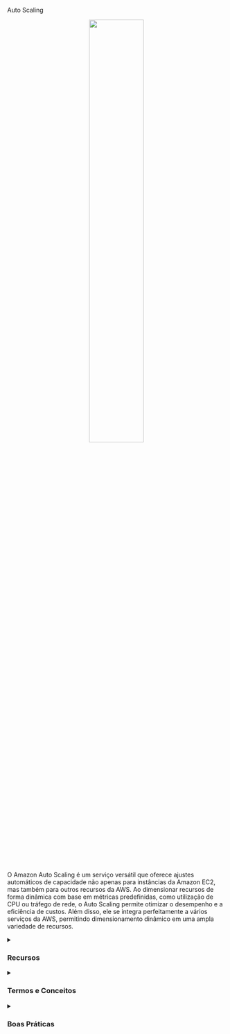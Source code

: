 Auto Scaling
<div align="center">
  <img src="https://miro.medium.com/v2/resize:fit:1200/1*Xd6ZqCDKUo5Cb79c2jdUxg.png" width="50%">
</div>

O Amazon Auto Scaling é um serviço versátil que oferece ajustes automáticos de capacidade não apenas para instâncias da Amazon EC2, mas também para outros recursos da AWS. Ao dimensionar recursos de forma dinâmica com base em métricas predefinidas, como utilização de CPU ou tráfego de rede, o Auto Scaling permite otimizar o desempenho e a eficiência de custos. Além disso, ele se integra perfeitamente a vários serviços da AWS, permitindo dimensionamento dinâmico em uma ampla variedade de recursos.

<details><summary><h3>Recursos</h3></summary>
<ul>
  <li><b>Dimensionamento dinâmico:</b> O Auto Scaling ajusta automaticamente o número de instâncias da EC2, serviços Docker em execução no ECS, clusters Kubernetes no EKS, capacidade de leitura/gravação no DynamoDB, instâncias de banco de dados Aurora e outros recursos, em resposta às mudanças na demanda, garantindo que suas aplicações tenham a quantidade adequada de recursos a todo momento.</li>
  <li><b>Políticas de dimensionamento:</b> Você pode definir políticas de dimensionamento que determinam quando e como dimensionar suas instâncias EC2, serviços Docker, capacidade de leitura/gravação no DynamoDB, entre outros, com base em métricas como utilização de CPU, tráfego de rede ou métricas personalizadas.</li>
  <li><b>Integração com serviços da AWS:</b> O Auto Scaling pode ser integrado a outros serviços da AWS, como o Amazon CloudWatch, Elastic Load Balancing, AWS Identity and Access Management (IAM), para obter um dimensionamento mais eficiente e dinâmico em uma variedade de recursos.</li>
  <li><b>Monitoramento da saúde das instâncias:</b> O Auto Scaling monitora continuamente a saúde de suas instâncias EC2, contêineres, bancos de dados, etc., e substitui as instâncias não saudáveis para manter a capacidade e disponibilidade desejadas.</li>
  <li><b>Dimensionamento agendado:</b> É possível definir ações de dimensionamento agendadas para ajustar automaticamente a capacidade de suas instâncias, contêineres, bancos de dados, etc., com base em padrões previsíveis, como aumentar durante horários de pico e reduzir durante horários de menor demanda.</li>
  <li><b>Integração com o AWS Elastic Beanstalk:</b> O Auto Scaling pode ser usado com o AWS Elastic Beanstalk para dimensionar automaticamente suas aplicações web com base em padrões de tráfego.</li>
</ul>
</details>

<details><summary><h3>Termos e Conceitos</h3></summary>
  <details><summary><h4>Escalabilidade</h4></summary>
        <ul>
          <li>Escalabilidade significa que a aplicação/sistema pode lidar com cargas maiores ao se adaptar.</li>
          <li>Há dois tipos de escalabilidade:
            <ul>
              <li>Escalabilidade Vertical
                <ul>
                  <li>Escalabilidade Vertical significa aumentar o tamanho da instância.</li>
                  <li>Melhorar qualquer parte da instância.</li>
                  <li>Sua aplicação roda em um t2.micro, escalar verticalmente significa rodá-la em um t2.large, por exemplo.</li>
                  <div align="center">
                    <img src="https://thumbs2.imgbox.com/d4/1a/yPfIV4ZR_t.png">
                  </div>
                  <li>A escalabilidade vertical é muito comum para sistemas não distribuídos, como um banco de dados.</li>
                  <li>Geralmente, há um limite para o quanto você pode escalar verticalmente (limite de hardware).</li>
                </ul>
              </li>
              <li>Escalabilidade Horizontal (= elasticidade)
                  <ul>
                  <li>Escalabilidade Horizontal significa aumentar o número de instâncias/sistemas para sua aplicação.</li>
                  <li>A escalabilidade horizontal implica em sistemas distribuídos.</li>
                  <li>Isso é muito comum em aplicações web/aplicações modernas.</li>
                  <div align="center">
                    <img src="https://thumbs2.imgbox.com/1e/13/1NerXmnE_t.png">
                  </div>
                </ul>
              </li>
            </ul>
          </li>
        </ul>
  </details>
  <details><summary><h4>Disponibilidade</h4></summary>
  <ul>
    <li>A Alta Disponibilidade geralmente está associada à escalabilidade horizontal.</li>
    <li>Alta disponibilidade significa executar sua aplicação/sistema em pelo menos 2 Zonas de Disponibilidade.</li>
    <li>O objetivo da alta disponibilidade é sobreviver à perda de um centro de dados (desastre).</li>
    <div align="center">
      <img src="https://thumbs2.imgbox.com/78/63/coxLKVbv_t.png">
    </div>
    <div align="center">
      <img src="https://thumbs2.imgbox.com/c6/b3/Sjg8TioT_t.png">
    </div>
  </ul>
</details>

  <ul>
    <li><b>Grupo de Dimensionamento Automático (ASG):</b> Um grupo de dimensionamento automático é uma coleção de instâncias EC2, serviços Docker, instâncias de banco de dados, etc., que são tratadas como uma unidade lógica para dimensionamento e gerenciamento. Os grupos de dimensionamento automático definem o número mínimo, máximo e desejado de instâncias.</li>
    <li><b>Configuração de Lançamento:</b> Uma configuração de lançamento é um modelo que define as configurações de configuração para as instâncias lançadas por um grupo de dimensionamento automático.</li>
    <li><b>Política de Dimensionamento:</b> Uma política de dimensionamento é um conjunto de instruções que define como o dimensionamento automático deve dimensionar as instâncias EC2, serviços Docker, instâncias de banco de dados, etc., em resposta às mudanças na demanda.</li>
    <li><b>Plano de Dimensionamento:</b> Um plano de dimensionamento é uma configuração que permite criar e gerenciar políticas de dimensionamento usando estratégias de dimensionamento predefinidas.</li>
    <li><b>Período de Espera:</b> Um período de espera é um período de tempo configurável que impede que o dimensionamento automático inicie ou termine instâncias adicionais imediatamente após uma atividade de dimensionamento.</li>
  </ul>
</details>

<details><summary><h3>Boas Práticas</h3></summary>
<ul>
  <li><b>Defina políticas de dimensionamento adequadas:</b> Analise as métricas de desempenho da sua aplicação e a demanda esperada para definir políticas de dimensionamento que garantam uma alocação ótima de recursos, seja para instâncias EC2, serviços Docker, instâncias de banco de dados, etc.</li>
  <li><b>Utilize dimensionamento dinâmico:</b> Habilite o dimensionamento dinâmico com base em métricas em tempo real para ajustar automaticamente o número de instâncias, contêineres, capacidade de leitura/gravação no DynamoDB, etc., em resposta às mudanças na demanda, garantindo um desempenho e eficiência de custo ótimos.</li>
  <li><b>Monitore e otimize:</b> Monitore regularmente e analise o desempenho da sua aplicação, e ajuste as políticas de dimensionamento conforme necessário para otimizar a alocação de recursos e manter um desempenho ideal em diversos recursos da AWS.</li>
  <li><b>Habilite o monitoramento detalhado:</b> Ative o monitoramento detalhado para seus grupos de dimensionamento automático para coletar métricas mais granulares e tomar decisões de dimensionamento mais informadas, independentemente do recurso utilizado.</li>
  <li><b>Utilize o dimensionamento agendado:</b> Aproveite as ações de dimensionamento agendadas para ajustar automaticamente a capacidade das suas instâncias, contêineres, bancos de dados, etc., com base em padrões previsíveis, como aumentar durante horários de pico e reduzir durante horários de menor demanda.</li>
  <li><b>Integre com outros serviços da AWS:</b> Aproveite a integração com outros serviços da AWS, como Amazon CloudWatch, Elastic Load Balancing, AWS Identity and Access Management (IAM), para obter um dimensionamento mais eficiente e dinâmico em uma variedade de recursos.</li>
  <li><b>Otimizar o período de espera:</b> Configure um período de espera apropriado para evitar que o dimensionamento automático inicie ou termine instâncias adicionais imediatamente após uma atividade de dimensionamento, permitindo tempo para que as novas instâncias se estabilizem, seja para instâncias EC2, serviços Docker, instâncias de banco de dados, etc.</li>
</ul>
</details>
